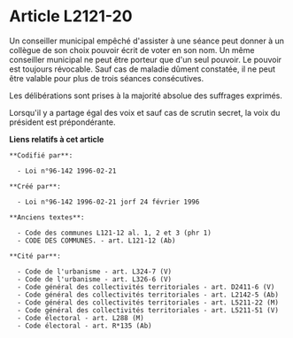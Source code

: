 # Article L2121-20

Un conseiller municipal empêché d'assister à une séance peut donner à un collègue de son choix pouvoir écrit de voter en son
nom. Un même conseiller municipal ne peut être porteur que d'un seul pouvoir. Le pouvoir est toujours révocable. Sauf cas de
maladie dûment constatée, il ne peut être valable pour plus de trois séances consécutives.

Les délibérations sont prises à la majorité absolue des suffrages exprimés.

Lorsqu'il y a partage égal des voix et sauf cas de scrutin secret, la voix du président est prépondérante.

**Liens relatifs à cet article**

	**Codifié par**:

	  - Loi n°96-142 1996-02-21

	**Créé par**:

	  - Loi n°96-142 1996-02-21 jorf 24 février 1996

	**Anciens textes**:

	  - Code des communes L121-12 al. 1, 2 et 3 (phr 1)
	  - CODE DES COMMUNES. - art. L121-12 (Ab)

	**Cité par**:

	  - Code de l'urbanisme - art. L324-7 (V)
	  - Code de l'urbanisme - art. L326-6 (V)
	  - Code général des collectivités territoriales - art. D2411-6 (V)
	  - Code général des collectivités territoriales - art. L2142-5 (Ab)
	  - Code général des collectivités territoriales - art. L5211-22 (M)
	  - Code général des collectivités territoriales - art. L5211-51 (V)
	  - Code électoral - art. L288 (M)
	  - Code électoral - art. R*135 (Ab)
